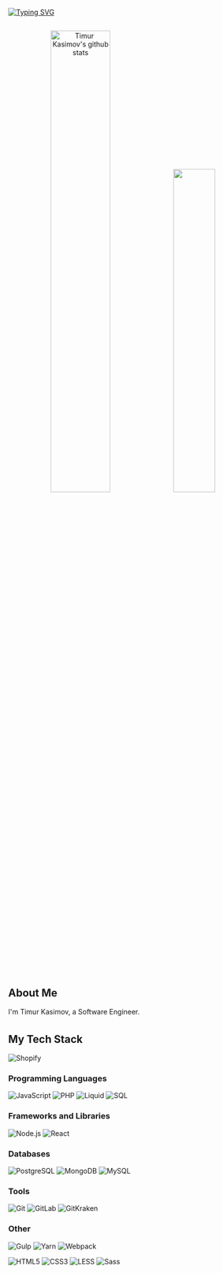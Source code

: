 
[![Typing SVG](https://readme-typing-svg.herokuapp.com/?color=ffffff&size=40&center=true&vCenter=true&width=1000&lines=HELLO,+MY+NAME+===+Timur+Kasimov;I+SPECIALIZE+===+WEB+DEVELOPMENT;I+EXPERTISE+1+YEAR+IN+PROGRAMMING;IF+(LIKE+MY+WORK)+FOLLOW+%26%26+STAR;THNX+:%29)](https://git.io/typing-svg)

##

<div align="center">  
  <img width="49%" height="auto" src="https://github-readme-stats.vercel.app/api?username=timakasimovktr&show_icons=true&count_private=true&hide_border=true&title_color=39FF14&icon_color=39FF14&text_color=c9d1d9&bg_color=0d1117" alt="Timur Kasimov's github stats" /> 
  <img width="41%" height="auto" src="https://github-readme-stats.vercel.app/api/top-langs/?username=timakasimovktr&layout=compact&hide_border=true&title_color=39FF14&text_color=ffffff&bg_color=0d1117" />
</div>

## About Me

I'm Timur Kasimov, a Software Engineer. </br>
<img src="gradient.gif" width="27%" height="5px">

## My Tech Stack
![Shopify](https://img.shields.io/badge/-Shopify-7AB55C?style=flat-square&logo=shopify&logoColor=white)

### Programming Languages

![JavaScript](https://img.shields.io/badge/-JavaScript-F7DF1E?style=flat-square&logo=javascript&logoColor=black)
![PHP](https://img.shields.io/badge/-PHP-777BB4?style=flat-square&logo=php&logoColor=white)
![Liquid](https://img.shields.io/badge/-Liquid-277A9F?style=flat-square&logo=liquid&logoColor=white)
![SQL](https://img.shields.io/badge/-SQL-CC2927?style=flat-square&logo=sql&logoColor=white)


### Frameworks and Libraries

![Node.js](https://img.shields.io/badge/-Node.js-339933?style=flat-square&logo=node.js&logoColor=white) 
![React](https://img.shields.io/badge/-React-61DAFB?style=flat-square&logo=react&logoColor=white)


### Databases

![PostgreSQL](https://img.shields.io/badge/-PostgreSQL-336791?style=flat-square&logo=postgresql&logoColor=white) 
![MongoDB](https://img.shields.io/badge/-MongoDB-47A248?style=flat-square&logo=mongodb&logoColor=white)
![MySQL](https://img.shields.io/badge/-MySQL-4479A1?style=flat-square&logo=mysql&logoColor=white)


### Tools

![Git](https://img.shields.io/badge/-Git-F05032?style=flat-square&logo=git&logoColor=white) 
![GitLab](https://img.shields.io/badge/-GitLab-FCA121?style=flat-square&logo=gitlab&logoColor=white)
![GitKraken](https://img.shields.io/badge/-GitKraken-179287?style=flat-square&logo=gitkraken&logoColor=white)


### Other

![Gulp](https://img.shields.io/badge/-Gulp-CF4647?style=flat-square&logo=gulp&logoColor=white)
![Yarn](https://img.shields.io/badge/-Yarn-2C8EBB?style=flat-square&logo=yarn&logoColor=white)
![Webpack](https://img.shields.io/badge/-Webpack-8DD6F9?style=flat-square&logo=webpack&logoColor=black)

![HTML5](https://img.shields.io/badge/-HTML5-E34F26?style=flat-square&logo=html5&logoColor=white)
![CSS3](https://img.shields.io/badge/-CSS3-1572B6?style=flat-square&logo=css3&logoColor=white)
![LESS](https://img.shields.io/badge/-LESS-1D365D?style=flat-square&logo=less&logoColor=white)
![Sass](https://img.shields.io/badge/-Sass-CC6699?style=flat-square&logo=sass&logoColor=white)



